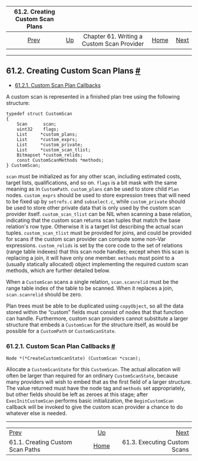 <!--?xml version="1.0" encoding="UTF-8" standalone="no"?-->

|                  61.2. Creating Custom Scan Plans                 |                                                                     |                                            |                                                       |                                                                    |
| :---------------------------------------------------------------: | :------------------------------------------------------------------ | :----------------------------------------: | ----------------------------------------------------: | -----------------------------------------------------------------: |
| [Prev](custom-scan-path.html "61.1. Creating Custom Scan Paths")  | [Up](custom-scan.html "Chapter 61. Writing a Custom Scan Provider") | Chapter 61. Writing a Custom Scan Provider | [Home](index.html "PostgreSQL 17devel Documentation") |  [Next](custom-scan-execution.html "61.3. Executing Custom Scans") |

***

## 61.2. Creating Custom Scan Plans [#](#CUSTOM-SCAN-PLAN)

* [61.2.1. Custom Scan Plan Callbacks](custom-scan-plan.html#CUSTOM-SCAN-PLAN-CALLBACKS)

A custom scan is represented in a finished plan tree using the following structure:

    typedef struct CustomScan
    {
        Scan      scan;
        uint32    flags;
        List     *custom_plans;
        List     *custom_exprs;
        List     *custom_private;
        List     *custom_scan_tlist;
        Bitmapset *custom_relids;
        const CustomScanMethods *methods;
    } CustomScan;

`scan` must be initialized as for any other scan, including estimated costs, target lists, qualifications, and so on. `flags` is a bit mask with the same meaning as in `CustomPath`. `custom_plans` can be used to store child `Plan` nodes. `custom_exprs` should be used to store expression trees that will need to be fixed up by `setrefs.c` and `subselect.c`, while `custom_private` should be used to store other private data that is only used by the custom scan provider itself. `custom_scan_tlist` can be NIL when scanning a base relation, indicating that the custom scan returns scan tuples that match the base relation's row type. Otherwise it is a target list describing the actual scan tuples. `custom_scan_tlist` must be provided for joins, and could be provided for scans if the custom scan provider can compute some non-Var expressions. `custom_relids` is set by the core code to the set of relations (range table indexes) that this scan node handles; except when this scan is replacing a join, it will have only one member. `methods` must point to a (usually statically allocated) object implementing the required custom scan methods, which are further detailed below.

When a `CustomScan` scans a single relation, `scan.scanrelid` must be the range table index of the table to be scanned. When it replaces a join, `scan.scanrelid` should be zero.

Plan trees must be able to be duplicated using `copyObject`, so all the data stored within the “custom” fields must consist of nodes that that function can handle. Furthermore, custom scan providers cannot substitute a larger structure that embeds a `CustomScan` for the structure itself, as would be possible for a `CustomPath` or `CustomScanState`.

### 61.2.1. Custom Scan Plan Callbacks [#](#CUSTOM-SCAN-PLAN-CALLBACKS)

    Node *(*CreateCustomScanState) (CustomScan *cscan);

Allocate a `CustomScanState` for this `CustomScan`. The actual allocation will often be larger than required for an ordinary `CustomScanState`, because many providers will wish to embed that as the first field of a larger structure. The value returned must have the node tag and `methods` set appropriately, but other fields should be left as zeroes at this stage; after `ExecInitCustomScan` performs basic initialization, the `BeginCustomScan` callback will be invoked to give the custom scan provider a chance to do whatever else is needed.

***

|                                                                   |                                                                     |                                                                    |
| :---------------------------------------------------------------- | :-----------------------------------------------------------------: | -----------------------------------------------------------------: |
| [Prev](custom-scan-path.html "61.1. Creating Custom Scan Paths")  | [Up](custom-scan.html "Chapter 61. Writing a Custom Scan Provider") |  [Next](custom-scan-execution.html "61.3. Executing Custom Scans") |
| 61.1. Creating Custom Scan Paths                                  |        [Home](index.html "PostgreSQL 17devel Documentation")        |                                       61.3. Executing Custom Scans |
